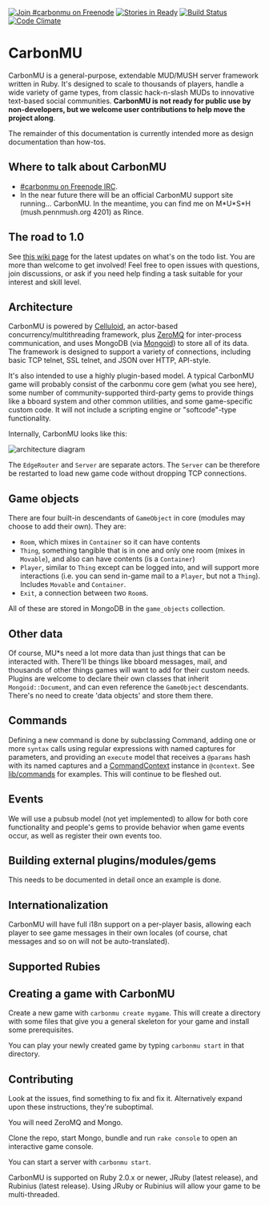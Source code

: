 [![Join #carbonmu on Freenode](https://www.irccloud.com/invite-svg?channel=%23carbonmu&amp;hostname=irc.freenode.net&amp;port=6697&amp;ssl=1)](http://irc.lc/freenode/carbonmu)
[![Stories in Ready](https://badge.waffle.io/tkrajcar/carbonmu.png?label=ready&title=Ready)](https://waffle.io/tkrajcar/carbonmu)
[![Build Status](https://travis-ci.org/tkrajcar/carbonmu.png?branch=master)](https://travis-ci.org/tkrajcar/carbonmu)
[![Code Climate](https://codeclimate.com/github/tkrajcar/carbonmu.png)](https://codeclimate.com/github/tkrajcar/carbonmu)

# CarbonMU
CarbonMU is a general-purpose, extendable MUD/MUSH server framework written in Ruby. It's designed to scale to thousands of players, handle a wide variety of game types, from classic hack-n-slash MUDs to innovative text-based social communities. **CarbonMU is not ready for public use by non-developers, but we welcome user contributions to help move the project along**.

The remainder of this documentation is currently intended more as design documentation than how-tos.

## Where to talk about CarbonMU

* [#carbonmu on Freenode IRC](http://irc.lc/freenode/carbonmu).
* In the near future there will be an official CarbonMU support site running... CarbonMU. In the meantime, you can find me on M\*U\*S\*H (mush.pennmush.org 4201) as Rince.

## The road to 1.0

See [this wiki page](https://github.com/tkrajcar/carbonmu/wiki/The-road-to-1.0) for the latest updates on what's on the todo list. You are more than welcome to get involved! Feel free to open issues with questions, join discussions, or ask if you need help finding a task suitable for your interest and skill level.

## Architecture

CarbonMU is powered by [Celluloid](https://celluloid.io/), an actor-based concurrency/multithreading framework, plus [ZeroMQ](http://zeromq.org/) for inter-process communication, and uses MongoDB (via [Mongoid](http://mongoid.org/)) to store all of its data. The framework is designed to support a variety of connections, including basic TCP telnet, SSL telnet, and JSON over HTTP, API-style.

It's also intended to use a highly plugin-based model. A typical CarbonMU game will probably consist of the carbonmu core gem (what you see here), some number of community-supported third-party gems to provide things like a bboard system and other common utilities, and some game-specific custom code. It will not include a scripting engine or "softcode"-type functionality.

Internally, CarbonMU looks like this:

![architecture diagram](https://raw.githubusercontent.com/tkrajcar/carbonmu/master/doc/architecture.png)

The `EdgeRouter` and `Server` are separate actors. The `Server` can be therefore be restarted to load new game code without dropping TCP connections.

## Game objects

There are four built-in descendants of `GameObject` in core (modules may choose to add their own).
They are:

* `Room`, which mixes in `Container` so it can have contents
* `Thing`, something tangible that is in one and only one room (mixes in `Movable`), and also can have contents (is a `Container`)
* `Player`, similar to `Thing` except can be logged into, and will support more interactions (i.e. you can send in-game mail to a `Player`, but not a `Thing`). Includes `Movable` and `Container`.
* `Exit`, a connection between two `Room`s.

All of these are stored in MongoDB in the `game_objects` collection.

## Other data

Of course, MU*s need a lot more data than just things that can be interacted with. There'll be things like bboard messages, mail, and thousands of other things games will want to add for their custom needs. Plugins are welcome to declare their own classes that inherit `Mongoid::Document`, and can even reference the `GameObject` descendants. There's no need to create 'data objects' and store them there.

## Commands

Defining a new command is done by subclassing Command, adding one or more `syntax` calls using regular expressions with named captures for parameters, and providing an `execute` model that receives a `@params` hash with its named captures and a [CommandContext](https://github.com/tkrajcar/carbonmu/blob/master/lib/core/command_context.rb) instance in `@context`. See [lib/commands](https://github.com/tkrajcar/carbonmu/tree/master/lib/commands) for examples. This will continue to be fleshed out.

## Events

We will use a pubsub model (not yet implemented) to allow for both core functionality and people's gems to provide behavior when game events occur, as well as register their own events too.

## Building external plugins/modules/gems

This needs to be documented in detail once an example is done.

## Internationalization

CarbonMU will have full i18n support on a per-player basis, allowing each player to see game messages in their own locales (of course, chat messages and so on will not be auto-translated).

## Supported Rubies

## Creating a game with CarbonMU

Create a new game with `carbonmu create mygame`. This will create a directory with
some files that give you a general skeleton for your game and install some
prerequisites.

You can play your newly created game by typing `carbonmu start` in that
directory.

## Contributing

Look at the issues, find something to fix and fix it. Alternatively expand upon
these instructions, they're suboptimal.

You will need ZeroMQ and Mongo.

Clone the repo, start Mongo, bundle and run `rake console` to open an interactive
game console.

You can start a server with `carbonmu start`.

CarbonMU is supported on Ruby 2.0.x or newer, JRuby (latest release), and Rubinius (latest release). Using JRuby or Rubinius will allow your game to be multi-threaded.
